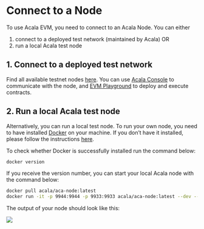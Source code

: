 # Connect to a Node

To use Acala EVM, you need to connect to an Acala Node. You can either

1. connect to a deployed test network \(maintained by Acala\) OR
2. run a local Acala test node

## **1. Connect to a deployed test network**

Find all available testnet nodes [here](https://wiki.acala.network/learn/get-started/public-nodes#mandala-test-network-nodes). You can use [Acala Console](acala-console.md) to communicate with the node, and [EVM Playground](evm-playground.md) to deploy and execute contracts.

## **2. Run a local Acala test node**

Alternatively, you can run a local test node. To run your own node, you need to have installed [Docker](https://www.docker.com/) on your machine. If you don’t have it installed, please follow the instructions [here](https://docs.docker.com/get-docker/).

To check whether Docker is successfully installed run the command below:

```bash
docker version
```

If you receive the version number, you can start your local Acala node with the command below:

```bash
docker pull acala/aca-node:latest
docker run -it -p 9944:9944 -p 9933:9933 acala/aca-node:latest --dev --ws-external --rpc-external --rpc-cors=all
```

The output of your node should look like this:

![](https://i.imgur.com/EyryyFs.png)

